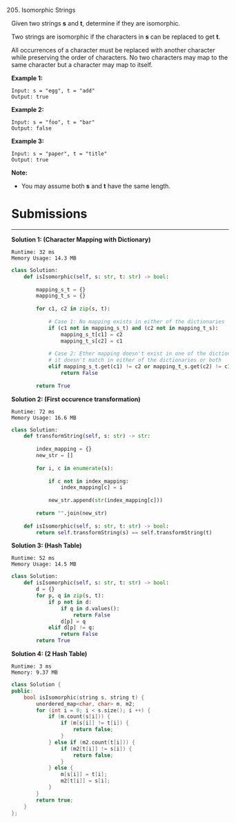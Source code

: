 205. Isomorphic Strings

Given two strings **s** and **t**, determine if they are isomorphic.

Two strings are isomorphic if the characters in **s** can be replaced to get **t**.

All occurrences of a character must be replaced with another character while preserving the order of characters. No two characters may map to the same character but a character may map to itself.

**Example 1:**
```
Input: s = "egg", t = "add"
Output: true
```

**Example 2:**
```
Input: s = "foo", t = "bar"
Output: false
```

**Example 3:**
```
Input: s = "paper", t = "title"
Output: true
```

**Note:**

* You may assume both **s** and **t** have the same length.

# Submissions
---
**Solution 1: (Character Mapping with Dictionary)**
```
Runtime: 32 ms
Memory Usage: 14.3 MB
```
```python
class Solution:
    def isIsomorphic(self, s: str, t: str) -> bool:
        
        mapping_s_t = {}
        mapping_t_s = {}
        
        for c1, c2 in zip(s, t):
            
            # Case 1: No mapping exists in either of the dictionaries
            if (c1 not in mapping_s_t) and (c2 not in mapping_t_s):
                mapping_s_t[c1] = c2
                mapping_t_s[c2] = c1
            
            # Case 2: Ether mapping doesn't exist in one of the dictionaries or Mapping exists and
            # it doesn't match in either of the dictionaries or both            
            elif mapping_s_t.get(c1) != c2 or mapping_t_s.get(c2) != c1:
                return False
            
        return True
```

**Solution 2: (First occurence transformation)**
```
Runtime: 72 ms
Memory Usage: 16.6 MB
```
```python
class Solution:
    def transformString(self, s: str) -> str:
        
        index_mapping = {}
        new_str = []
        
        for i, c in enumerate(s):
            
            if c not in index_mapping:
                index_mapping[c] = i
                
            new_str.append(str(index_mapping[c]))
        
        return "".join(new_str)
    
    def isIsomorphic(self, s: str, t: str) -> bool:
        return self.transformString(s) == self.transformString(t)
```

**Solution 3: (Hash Table)**
```
Runtime: 52 ms
Memory Usage: 14.5 MB
```
```python
class Solution:
    def isIsomorphic(self, s: str, t: str) -> bool:
        d = {}
        for p, q in zip(s, t):
            if p not in d:
                if q in d.values():
                    return False
                d[p] = q
            elif d[p] != q:
                return False
        return True
```

**Solution 4: (2 Hash Table)**
```
Runtime: 3 ms
Memory: 9.37 MB
```
```c++
class Solution {
public:
    bool isIsomorphic(string s, string t) {
        unordered_map<char, char> m, m2;
        for (int i = 0; i < s.size(); i ++) {
            if (m.count(s[i])) {
                if (m[s[i]] != t[i]) {
                    return false;
                }
            } else if (m2.count(t[i])) {
                if (m2[t[i]] != s[i]) {
                    return false;
                }
            } else {
                m[s[i]] = t[i];
                m2[t[i]] = s[i];
            }
        }
        return true;
    }
};
```
